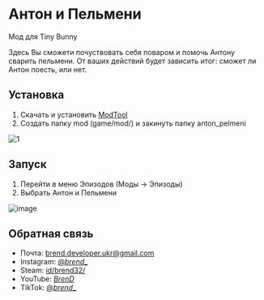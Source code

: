 # Антон и Пельмени
 Мод для Tiny Bunny
 
 Здесь Вы сможети почуствовать себя поваром и помочь Антону сварить пельмени. От ваших действий будет зависить итог: сможет ли Антон поесть, или нет. 
 
 
## Установка
1. Скачать и установить [ModTool](https://github.com/brend32/TinyBunny_ModTool) 
2. Создать папку mod (game/mod/) и закинуть папку anton_pelmeni

![1](https://user-images.githubusercontent.com/35214019/158017522-643e1970-d455-4b88-b0a6-f3edd701762b.jpg)

## Запуск
1. Перейти в меню Эпизодов (Моды -> Эпизоды)
2. Выбрать Антон и Пельмени

![image](https://user-images.githubusercontent.com/35214019/158017580-20958852-9be3-45ff-8dfe-fecce1b09cf0.png)

## Обратная связь
* Почта: [brend.developer.ukr@gmail.com](mailto:brend.developer.ukr@gmail.com) 
* Instagram: [@_brend__](https://www.instagram.com/_brend__/) 
* Steam: [id/brend32/](https://steamcommunity.com/id/brend32/) 
* YouTube: [_BrenD_](https://www.youtube.com/channel/UCATCV8pfte6-lyUy0sjGXUQ) 
* TikTok: [@_brend__](https://www.tiktok.com/@_brend__) 
